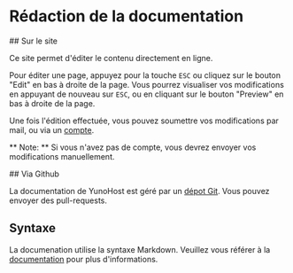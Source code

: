 # Rédaction de la documentation

## Sur le site

Ce site permet d'éditer le contenu directement en ligne.
 
Pour éditer une page, appuyez pour la touche `ESC` ou cliquez sur le bouton "Edit" en bas à droite de la page. Vous pourrez visualiser vos modifications en appuyant de nouveau sur `ESC`, ou en cliquant sur le bouton "Preview" en bas à droite de la page.

Une fois l'édition effectuée, vous pouvez soumettre vos modifications par mail, ou via un [compte](/accounting_fr).

** Note: ** Si vous n'avez pas de compte, vous devrez envoyer vos modifications manuellement.

## Via Github

La documentation de YunoHost est géré par un [dépot Git](https://github.com/YunoHost/doc). Vous pouvez envoyer des pull-requests. 

## Syntaxe

La documenation utilise la syntaxe Markdown. Veuillez vous référer à la [documentation](http://daringfireball.net/projects/markdown/syntax) pour plus d'informations. 
